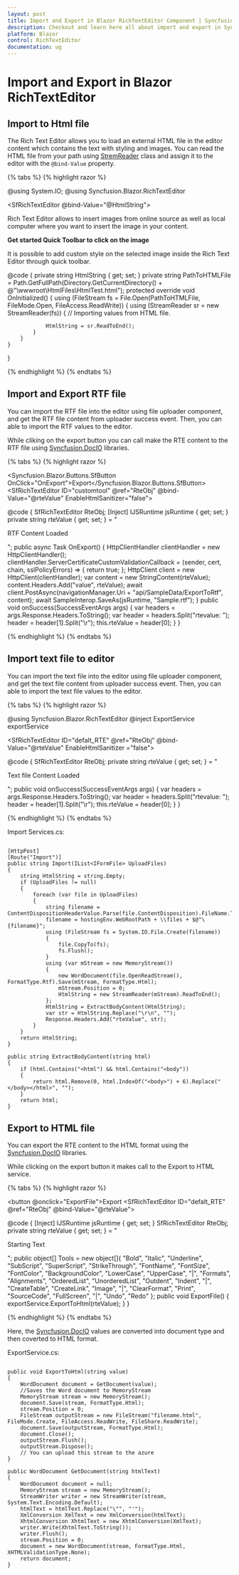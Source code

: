 ```yaml
---
layout: post
title: Import and Export in Blazor RichTextEditor Component | Syncfusion
description: Checkout and learn here all about import and export in Syncfusion Blazor RichTextEditor component and more.
platform: Blazor
control: RichTextEditor
documentation: ug
---
```


# Import and Export in Blazor RichTextEditor

## Import to Html file 

The Rich Text Editor allows you to load an external HTML file in the editor content which contains the text with styling and images. You can read the HTML file from your path using [StremReader](https://docs.microsoft.com/en-us/dotnet/api/system.io.streamreader?view=net-6.0) class and assign it to the editor with the `@bind-Value` property.

{% tabs %}
{% highlight razor %}

@using System.IO; 
@using Syncfusion.Blazor.RichTextEditor 
 
<SfRichTextEditor @bind-Value="@HtmlString"> 
    <p>Rich Text Editor allows to insert images from online source as well as local computer where you want to insert the image in your content.</p> 
    <p><b>Get started Quick Toolbar to click on the image</b></p> 
    <p>It is possible to add custom style on the selected image inside the Rich Text Editor through quick toolbar.</p> 
</SfRichTextEditor> 
 
@code { 
    private string HtmlString { get; set; } 
    private string PathToHTMLFile = Path.GetFullPath(Directory.GetCurrentDirectory() + @"\wwwroot\HtmlFiles\HtmlTest.html"); 
    protected override void OnInitialized() 
    { 
        using (FileStream fs = File.Open(PathToHTMLFile, FileMode.Open, FileAccess.ReadWrite)) 
        { 
            using (StreamReader sr = new StreamReader(fs)) 
            {
                // Importing values from HTML file.

                HtmlString = sr.ReadToEnd(); 
            } 
        } 
    } 
} 

{% endhighlight %}
{% endtabs %}

 ## Import and Export RTF file

You can import the RTF file into the editor using file uploader component, and get the RTF file content from uploader success event. Then, you can able to import the RTF values to the editor.

While cliking on the export button you can call make the RTE content to the RTF file using [Syncfusion.DocIO](https://libraries.io/nuget/Syncfusion.DocIO.NET) libraries.

{% tabs %}
{% highlight razor %}

<Syncfusion.Blazor.Buttons.SfButton OnClick="OnExport">Export</Syncfusion.Blazor.Buttons.SfButton>
    <SfRichTextEditor ID="customtool" @ref="RteObj" @bind-Value="@rteValue" EnableHtmlSanitizer="false">
        <RichTextEditorImageSettings SaveUrl="api/SampleData/Save" Path="../images/"></RichTextEditorImageSettings>
    </SfRichTextEditor>
    <SfUploader ID="UploadFiles">
        <UploaderAsyncSettings SaveUrl="api/SampleData/Import" RemoveUrl="https://aspnetmvc.syncfusion.com/services/api/uploadbox/Remove"></UploaderAsyncSettings>
        <UploaderEvents Success="@onSuccess"></UploaderEvents>
    </SfUploader>

@code {
    SfRichTextEditor RteObj;
    [Inject]
    IJSRuntime jsRuntime { get; set; }
    private string rteValue { get; set; } = "<div><p>RTF Content Loaded</p></div>";
    public async Task OnExport()
    {
        HttpClientHandler clientHandler = new HttpClientHandler();
        clientHandler.ServerCertificateCustomValidationCallback = (sender, cert, chain, sslPolicyErrors) => { return true; };
        HttpClient client = new HttpClient(clientHandler);
        var content = new StringContent(rteValue);
        content.Headers.Add("value", rteValue);
        await client.PostAsync(navigationManager.Uri + "api/SampleData/ExportToRtf", content);
        await SampleInterop.SaveAs<object>(jsRuntime, "Sample.rtf");
    }
    public void onSuccess(SuccessEventArgs args)
    {
        var headers = args.Response.Headers.ToString();
        var header = headers.Split("rtevalue: ");
        header = header[1].Split("\r");
        this.rteValue = header[0];
    }
}

{% endhighlight %}
{% endtabs %}

 ## Import text file to editor 

You can import the text file into the editor using file uploader component, and get the text file content from uploader success event. Then, you can able to import the text file values to the editor.

{% tabs %}
{% highlight razor %}

@using Syncfusion.Blazor.RichTextEditor
@inject ExportService exportService
 
<SfRichTextEditor ID="defalt_RTE" @ref="RteObj" @bind-Value="@rteValue" EnableHtmlSanitizer ="false"> 
    <RichTextEditorImageSettings SaveUrl="api/SampleData/Save" Path="../images/"></RichTextEditorImageSettings> 
</SfRichTextEditor> 
<SfUploader ID="UploadFiles"> 
    <UploaderAsyncSettings SaveUrl="api/SampleData/Import" RemoveUrl=https://aspnetmvc.syncfusion.com/services/api/uploadbox/Remove></UploaderAsyncSettings> 
    <UploaderEvents Success="@onSuccess"></UploaderEvents> 
</SfUploader> 
 
@code { 
    SfRichTextEditor RteObj; 
    private string rteValue { get; set; } = "<div><p>Text file Content Loaded</p></div>"; 
    public void onSuccess(SuccessEventArgs args) 
    { 
        var headers = args.Response.Headers.ToString(); 
        var header = headers.Split("rtevalue: "); 
        header = header[1].Split("\r"); 
        this.rteValue = header[0]; 
    } 
} 

{% endhighlight %}
{% endtabs %}

Import Services.cs:

```cshtml 

[HttpPost] 
[Route("Import")] 
public string Import(IList<IFormFile> UploadFiles) 
{ 
    string HtmlString = string.Empty; 
    if (UploadFiles != null) 
    { 
        foreach (var file in UploadFiles) 
        { 
            string filename = ContentDispositionHeaderValue.Parse(file.ContentDisposition).FileName.Trim('"'); 
            filename = hostingEnv.WebRootPath + \\files + $@"\{filename}"; 
            using (FileStream fs = System.IO.File.Create(filename)) 
            { 
                file.CopyTo(fs); 
                fs.Flush(); 
            } 
            using (var mStream = new MemoryStream()) 
            { 
                new WordDocument(file.OpenReadStream(), FormatType.Rtf).Save(mStream, FormatType.Html); 
                mStream.Position = 0; 
                HtmlString = new StreamReader(mStream).ReadToEnd(); 
            }; 
            HtmlString = ExtractBodyContent(HtmlString); 
            var str = HtmlString.Replace("\r\n", ""); 
            Response.Headers.Add("rteValue", str); 
        } 
    } 
    return HtmlString; 
} 
 
public string ExtractBodyContent(string html) 
{ 
    if (html.Contains("<html") && html.Contains("<body")) 
    { 
        return html.Remove(0, html.IndexOf("<body>") + 6).Replace("</body></html>", ""); 
    } 
    return html; 
} 

```
## Export to HTML file

You can export the RTE content to the HTML format using the [Syncfusion.DocIO](https://libraries.io/nuget/Syncfusion.DocIO.NET) libraries.

While clicking on the export button it makes call to the Export to HTML service.

{% tabs %}
{% highlight razor %}

<button @onclick="ExportFile">Export</button>
<SfRichTextEditor ID="defalt_RTE" @ref="RteObj" @bind-Value="@rteValue">
    <ChildContent>
        <RichTextEditorToolbarSettings Items="@Tools" Type="ToolbarType.Expand"></RichTextEditorToolbarSettings>
    </ChildContent>
</SfRichTextEditor>

@code {
    [Inject]
    IJSRuntime jsRuntime { get; set; }
    SfRichTextEditor RteObj;
    private string rteValue { get; set; } = "<p>Starting Text</p>";
    public object[] Tools = new object[]{
        "Bold", "Italic", "Underline", "SubScript", "SuperScript", "StrikeThrough",
        "FontName", "FontSize", "FontColor", "BackgroundColor",
        "LowerCase", "UpperCase", "|",
        "Formats", "Alignments", "OrderedList", "UnorderedList",
        "Outdent", "Indent", "|", "CreateTable",
        "CreateLink", "Image", "|", "ClearFormat", "Print",
        "SourceCode", "FullScreen", "|", "Undo", "Redo"
    };
    public void ExportFile()
    {
        exportService.ExportToHtml(rteValue);
    }
}

{% endhighlight %}
{% endtabs %}

Here, the [Syncfusion.DocIO](https://libraries.io/nuget/Syncfusion.DocIO.NET) values are converted into document type and then coverted to HTML format.

ExportService.cs:

```cshtml 

public void ExportToHtml(string value)
{
    WordDocument document = GetDocument(value);
    //Saves the Word document to MemoryStream
    MemoryStream stream = new MemoryStream();
    document.Save(stream, FormatType.Html);
    stream.Position = 0;
    FileStream outputStream = new FileStream("filename.html", FileMode.Create, FileAccess.ReadWrite, FileShare.ReadWrite);
    document.Save(outputStream, FormatType.Html);
    document.Close();
    outputStream.Flush();
    outputStream.Dispose();
    // You can upload this stream to the azure
}

public WordDocument GetDocument(string htmlText)
{
    WordDocument document = null;
    MemoryStream stream = new MemoryStream();
    StreamWriter writer = new StreamWriter(stream, System.Text.Encoding.Default);
    htmlText = htmlText.Replace("\"", "'");
    XmlConversion XmlText = new XmlConversion(htmlText);
    XhtmlConversion XhtmlText = new XhtmlConversion(XmlText);
    writer.Write(XhtmlText.ToString());
    writer.Flush();
    stream.Position = 0;
    document = new WordDocument(stream, FormatType.Html, XHTMLValidationType.None);
    return document;
}

```